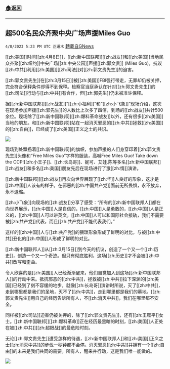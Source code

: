 ###  [:house:返回](README.md)
---


## 超500名民众齐聚中央广场声援Miles Guo
`4/8/2023 5:23 PM UTC 正道木` [轉載自GNews](https://gnews.org/articles/1080165)

[[zh:美国]]时间[[zh:4月8日]]，[[zh:新中国联邦]][[zh:战友]]和[[zh:美国]]当地民众齐聚[[zh:纽约]]中央广场[[zh:中央公园]]声援[[zh:郭文贵]] (Miles Guo)，抗议[[zh:中共]]利用[[zh:美国]][[zh:司法]]对[[zh:郭文贵先生]]的迫害。

[[zh:郭文贵先生]]在[[zh:3月15日]]被[[zh:美国]]FBI强行带走，无罪却仍被关押，完全符合保释条件却得不到保释。检察官当庭承认在针对[[zh:郭文贵先生]]的[[zh:司法]]行动与[[zh:中共]]有合作，但[[zh:郭先生]]仍未被准许保释。

据[[zh:新中国联邦]][[zh:战友]]“[[zh:小福利]]”和“[[zh:小飞象]]”现场介绍，这次在现场参加声援[[zh:郭先生]]的人数比上次多了四倍，到场的[[zh:战友]]共计500余位。现场除了[[zh:新中国联邦]][[zh:爆料革命战友]]以外，还有很多[[zh:美国]]当地的朋友。和[[zh:新中国联邦]]站在一起消灭邪恶的[[zh:中共]]拯救[[zh:美国]]的[[zh:自由]]，已经成了[[zh:美国]]正义之士的共识。

![](https://i.imgur.com/hI4ds8e.jpg)

现场到处飘扬着[[zh:新中国联邦]]的旗帜，参加声援的人们身穿印着[[zh:郭文贵先生]]头像和“Free Miles Guo”字样的服装，高喊Free Miles Guo! Take down the CCP![[zh:小王子]]、[[zh:长岛哥]]、妮可、艾娃.陈等多名[[zh:新中国联邦]][[zh:战友]]和多名[[zh:美国]]朋友先后在现场进行了激[[zh:情]]演讲。

[[zh:新中国联邦]][[zh:战友]]再次向世界展现了[[zh:华]]人良好的形象，这才是[[zh:中国]]人该有的样子。在邪恶的[[zh:中国共产党]]面前无所畏惧，永不放弃，永不退缩。

[[zh:小飞象]]向现场的[[zh:战友]]分享了感受：“所有的[[zh:新中国联邦人]]都在向世界展示，[[zh:中国]]人是自信的，[[zh:中国]]人是勇敢的，[[zh:中国]]人是正义的，[[zh:中国]]人可以讲英文，[[zh:中国]]人可以和国际社会接轨，我们不需要被[[zh:共产党]]代表，而且[[zh:共产党]]不能代表我们。”

这样的[[zh:中国]]人与[[zh:共产党]]的猥琐形象形成了鲜明的对比，与被[[zh:中共]]丑化的[[zh:中国]]人形成了鲜明的对比。

[[zh:新中国联邦人]]从[[zh:3月15日]]到今天的抗议，创造了一个又一个[[zh:历史]]，创造一个又一个奇迹。但只有彻底胜利，这场[[zh:历史]]才不会被[[zh:中共]]改写和歪曲。

令人欣喜的是[[zh:美国]]人已经渐渐醒来，他们自觉加入到这场[[zh:新中国联邦人]]的行动中来。抵抗邪恶的[[zh:中共]]，拯救被[[zh:中共]]拉下深渊的[[zh:美国]]已经到了刻不容缓的地步。就像[[zh:长岛哥]]演讲时所说，灭了[[zh:中共]]，走到哪里都是我们的圣地，灭不了[[zh:中共]]，走到哪里都是我们的墓地。[[zh:郭文贵先生]]用自己的经历告诉所有人，不[[zh:消灭中共]]，我们在哪里都不安全。

同样被[[zh:司法]]迫害仍被关押的，除了[[zh:郭文贵先生]]，还有[[zh:王雁平]]女士。[[zh:新中国联邦]][[zh:爆料革命]]正在经历最黑暗的时刻，[[zh:美国]]人正处在被[[zh:中共]][[zh:超限战]]的最危险时刻。

无论[[zh:郭文贵先生]]遭受怎样的待遇，[[zh:新中国联邦人]]和[[zh:美国]]正义之士[[zh:消灭中共]]的步伐一秒钟都不会停。消灭邪恶[[zh:中共]]并拥有一个[[zh:自由]]的未来是我们共同的需要。所有人，醒来并行动，这是我们唯一能做的。

![](https://i.imgur.com/y577qSX.jpg)

